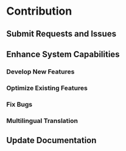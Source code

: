 # Contribution

## Submit Requests and Issues

## Enhance System Capabilities

### Develop New Features

### Optimize Existing Features

### Fix Bugs

### Multilingual Translation

## Update Documentation
